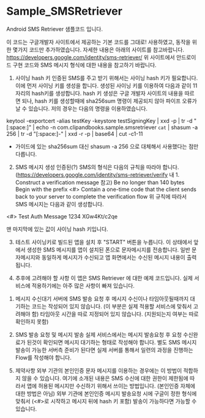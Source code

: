 # Sample_SMSRetriever
Android SMS Retriever 샘플코드 입니다. 

이 코드는 구글개발자 사이트에서 제공하는 기본 코드를 그대로! 사용하였고, 
동작을 위한 몇가지 코드만 추가하였습니다. 
자세한 내용은 아래의 사이트를 참고바랍니다. 
https://developers.google.com/identity/sms-retriever/
위 사이트에서 안드로이드 구현 코드와 SMS 메시지 형식에 대한 내용을 참고하기 바랍니다.

1. 사이닝 hash 키
인증된 SMS를 주고 받기 위해서는 사이닝 hash 키가 필요합니다.
이에 먼저 사이닝 키를 생성을 합니다. 
생성된 사이닝 키를 이용하여 다음과 같이 11자리의 hash키를 생성합니다.
hash 키 생성은 구글 개발자 사이트의 내용을 따르면 되나, hash 키를 생성할때에 sha256sum 명령이 제공되지 않아 파이프 오류가 날 수 있습니다. 
저의 경우는 다음의 명령을 이용하였습니다. 

keytool -exportcert -alias testKey -keystore testSigningKey | xxd -p | tr -d "[:space:]" | echo -n com.clipandbooks.sample.smsretriever `cat` | shasum -a 256 | tr -d "[:space:]-" | xxd -r -p | base64 | cut -c1-11
* 가이드에 있는 sha256sum 대신 shasum -a 256 으로 대체해서 사용했다는 점만 다릅니다.

2. SMS 메시지 생성
인증된(?) SMS의 형식은 다음의 규칙을 따라야 합니다. (https://developers.google.com/identity/sms-retriever/verify 내 1. Construct a verification message 참고)
Be no longer than 140 bytes
Begin with the prefix <#>
Contain a one-time code that the client sends back to your server to complete the verification flow 
위 규칙에 따라서 SMS 메시지는 다음과 같이 생성합니다. 

<#> Test Auth Message 1234 XGw4Kt/c2qe

맨 마지막에 있는 값이 사이닝 hash 키입니다. 

3. 테스트
사이닝키로 빌드된 앱을 설치 후 "START" 버튼을 누릅니다. 
이 상태에서 앞에서 생성한 SMS 메시지를 앱이 설치된 폰으로 문자메시지를 전송합니다.
일반 문자메시지와 동일하게 메시지가 수신되고 앱 화면에서는 수신된 메시지 내용이 출력됩니다. 

4. 추후에 고려해야 할 사항
이 앱은 SMS Retriever 에 대한 예제 코드입니다. 실제 서비스에 적용하기에는 아주 많은 사항이 빠져 있습니다. 

1) 메시지 수신대기
서버에 SMS 발송 요청 후 메시지 수신이나 타임아웃될때까지 대기하는 코드는 작성되어 있지 않습니다. (이 부분은 실제 적용할 서비스에 맞춰서 고려해야 함)
타임아웃 시간을 따로 지정되어 있지 않습니다. (지원되는지 여부는 따로 확인하지 못함)

2) SMS 발송 요청 및 메시지 발송
실제 서비스에서는 메시지 발송요청 후 요청 수신완료가 된것이 확인되면 메시지 대기하는 형태로 작성해야 합니다. 
별도 SMS 메시지 발송이 가능한 서버측 준비가 된다면 실제 서버를 통해서 일련의 과정을 진행하는 Flow를 작성해야 합니다. 

5. 제약사항
외부 기관의 본인인증 문자 메시지를 이용하는 경우에는 이 방법이 적합하지 않을 수 있습니다. 
여기에 소개된 내용은 SMS 수신에 대한 권한이 제한됨에 따라서 앱에 허용된 메시지만 수신하기 위해서 쓰이는 방법입니다. 
(본인인증 자체에 대한 방법은 아님)
외부 기관에 본인인증 메시지 발송요청 시에 구글이 정한 형식에 맞춰서 (<#>로 시작하고 메시지 뒤에 hash 키 포함) 발송이 가능하다면 가능할 수 있습니다. 


